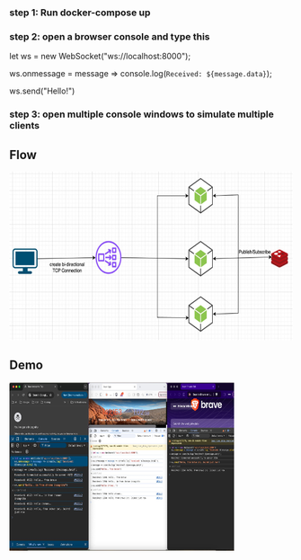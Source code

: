 ### step 1: Run docker-compose up
### step 2: open a browser console and type this

let ws = new WebSocket("ws://localhost:8000");

ws.onmessage = message => console.log(`Received: ${message.data}`);

ws.send("Hello!")

### step 3: open multiple console windows to simulate multiple clients

## Flow

<img src="diagram.jpeg" width=600 height=300/>

## Demo

<img src="demo.jpeg" width=400 height=300/>


